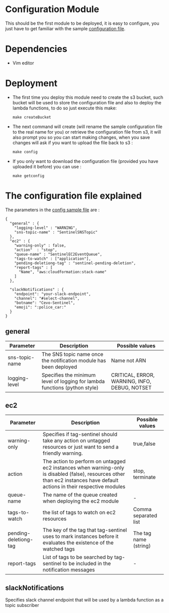 # Configuration Module
This should be the first module to be deployed, it is easy to configure, you just have to get familiar with the sample [configuration file](config-sentinel-sample.json).

# Dependencies
  - Vim editor
# Deployment

  - The first time you deploy this module need to create the s3 bucket, such bucket will be used to store the configuration file and also to deploy the lambda functions, to do so just execute this make:

    ```make createBucket```

  - The next command will create (will rename the sample configuration file to the real name for you) or retrieve the configuration file from s3, it will also prompt you so you can start making changes, when you save changes will ask if you want to upload the file back to s3 :

    ```make config```

  - If you only want to download the configuration file (provided you have uploaded it before) you can use :

    ```make getconfig```

# The configuration file explained

  The parameters in the [config sample file](config-sentinel-sample.json) are :

  ```
  {
    "general" : {
      "logging-level" : "WARNING",
      "sns-topic-name" : "SentinelSNSTopic"
    },
    "ec2" : {
      "warning-only" : false,
      "action"  : "stop",
      "queue-name" : "SentinelEC2EventQueue",
      "tags-to-watch" : ["application"],
      "pending-deletiong-tag" : "sentinel-pending-deletion",
      "report-tags" : [
        "Name", "aws:cloudformation:stack-name"
      ]
    },

    "slackNotifications" : {
      "endpoint": "your-slack-endpoint",
      "channel": "#select-channel",
      "botname": "Cevo-Sentinel",
      "emoji": ":police_car:"
    }
  }
```

## general

Parameter | Description | Possible values
--- | --- | ---
sns-topic-name | The SNS topic name once the notification module has been deployed | Name not ARN
logging-level | Specifies the minimum level of logging for lambda functions (python style)| CRITICAL, ERROR, WARNING, INFO, DEBUG, NOTSET

## ec2
Parameter | Description | Possible values
--- | --- | ---
warning-only | Specifies if tag-sentinel should take any action on untagged resources or just want to send a friendly warning. | true,false
action | The action to perform on untagged ec2 instances when warning-only is disabled (false), resources other than ec2 instances have default actions in their respective modules | stop, terminate
queue-name | The name of the queue created when deploying the ec2 module | -
tags-to-watch | the list of tags to watch on ec2 resources| Comma separated list
pending-deletiong-tag | The key of the tag that tag-sentinel uses to mark instances before it evaluates the existence of the watched tags | The tag name (string)
report-tags | List of tags to be searched by tag-sentinel to be included in the notification messages | -

## slackNotifications
Specifies slack channel endpoint that will be used by a lambda function as a topic subscriber
